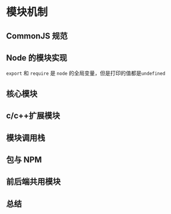 # 模块机制

## CommonJS 规范

## Node 的模块实现

`export` 和 `require` 是 `node` 的全局变量，但是打印的值都是`undefined`

## 核心模块

## c/c++扩展模块

## 模块调用栈

## 包与 NPM

## 前后端共用模块

## 总结

